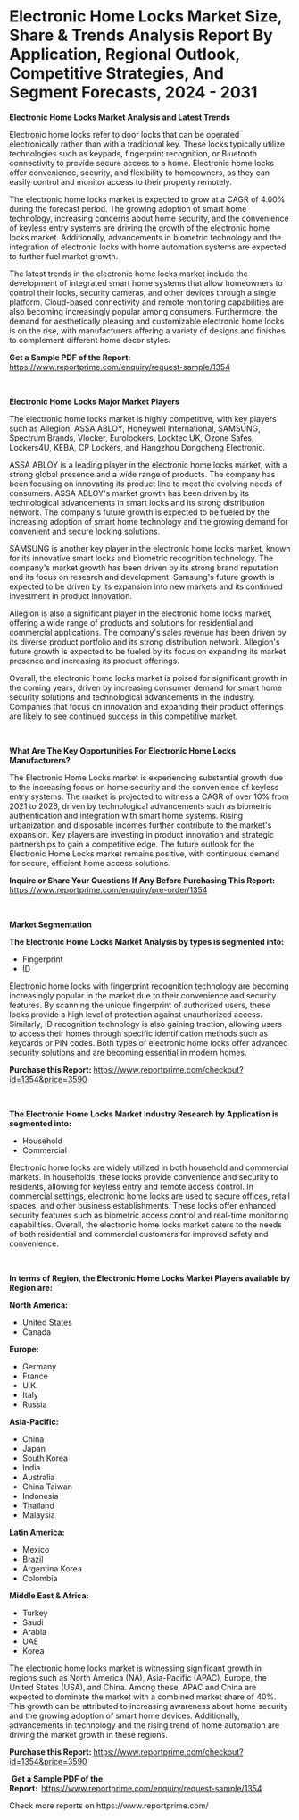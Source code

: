 <p><h1>Electronic Home Locks Market Size, Share & Trends Analysis Report By Application, Regional Outlook, Competitive Strategies, And Segment Forecasts, 2024 - 2031</h1></p><p><strong>Electronic Home Locks Market Analysis and Latest Trends</strong></p>
<p><p>Electronic home locks refer to door locks that can be operated electronically rather than with a traditional key. These locks typically utilize technologies such as keypads, fingerprint recognition, or Bluetooth connectivity to provide secure access to a home. Electronic home locks offer convenience, security, and flexibility to homeowners, as they can easily control and monitor access to their property remotely.</p><p>The electronic home locks market is expected to grow at a CAGR of 4.00% during the forecast period. The growing adoption of smart home technology, increasing concerns about home security, and the convenience of keyless entry systems are driving the growth of the electronic home locks market. Additionally, advancements in biometric technology and the integration of electronic locks with home automation systems are expected to further fuel market growth.</p><p>The latest trends in the electronic home locks market include the development of integrated smart home systems that allow homeowners to control their locks, security cameras, and other devices through a single platform. Cloud-based connectivity and remote monitoring capabilities are also becoming increasingly popular among consumers. Furthermore, the demand for aesthetically pleasing and customizable electronic home locks is on the rise, with manufacturers offering a variety of designs and finishes to complement different home decor styles.</p></p>
<p><strong>Get a Sample PDF of the Report:&nbsp;</strong> <a href="https://www.reportprime.com/enquiry/request-sample/1354">https://www.reportprime.com/enquiry/request-sample/1354</a></p>
<p>&nbsp;</p>
<p><strong>Electronic Home Locks Major Market Players</strong></p>
<p><p>The electronic home locks market is highly competitive, with key players such as Allegion, ASSA ABLOY, Honeywell International, SAMSUNG, Spectrum Brands, Vlocker, Eurolockers, Locktec UK, Ozone Safes, Lockers4U, KEBA, CP Lockers, and Hangzhou Dongcheng Electronic. </p><p>ASSA ABLOY is a leading player in the electronic home locks market, with a strong global presence and a wide range of products. The company has been focusing on innovating its product line to meet the evolving needs of consumers. ASSA ABLOY's market growth has been driven by its technological advancements in smart locks and its strong distribution network. The company's future growth is expected to be fueled by the increasing adoption of smart home technology and the growing demand for convenient and secure locking solutions.</p><p>SAMSUNG is another key player in the electronic home locks market, known for its innovative smart locks and biometric recognition technology. The company's market growth has been driven by its strong brand reputation and its focus on research and development. Samsung's future growth is expected to be driven by its expansion into new markets and its continued investment in product innovation.</p><p>Allegion is also a significant player in the electronic home locks market, offering a wide range of products and solutions for residential and commercial applications. The company's sales revenue has been driven by its diverse product portfolio and its strong distribution network. Allegion's future growth is expected to be fueled by its focus on expanding its market presence and increasing its product offerings.</p><p>Overall, the electronic home locks market is poised for significant growth in the coming years, driven by increasing consumer demand for smart home security solutions and technological advancements in the industry. Companies that focus on innovation and expanding their product offerings are likely to see continued success in this competitive market.</p></p>
<p>&nbsp;</p>
<p><strong>What Are The Key Opportunities For Electronic Home Locks Manufacturers?</strong></p>
<p><p>The Electronic Home Locks market is experiencing substantial growth due to the increasing focus on home security and the convenience of keyless entry systems. The market is projected to witness a CAGR of over 10% from 2021 to 2026, driven by technological advancements such as biometric authentication and integration with smart home systems. Rising urbanization and disposable incomes further contribute to the market's expansion. Key players are investing in product innovation and strategic partnerships to gain a competitive edge. The future outlook for the Electronic Home Locks market remains positive, with continuous demand for secure, efficient home access solutions.</p></p>
<p><strong>Inquire or Share Your Questions If Any Before Purchasing This Report:</strong> <a href="https://www.reportprime.com/enquiry/pre-order/1354">https://www.reportprime.com/enquiry/pre-order/1354</a></p>
<p>&nbsp;</p>
<p><strong>Market Segmentation</strong></p>
<p><strong>The Electronic Home Locks Market Analysis by types is segmented into:</strong></p>
<p><ul><li>Fingerprint</li><li>ID</li></ul></p>
<p><p>Electronic home locks with fingerprint recognition technology are becoming increasingly popular in the market due to their convenience and security features. By scanning the unique fingerprint of authorized users, these locks provide a high level of protection against unauthorized access. Similarly, ID recognition technology is also gaining traction, allowing users to access their homes through specific identification methods such as keycards or PIN codes. Both types of electronic home locks offer advanced security solutions and are becoming essential in modern homes.</p></p>
<p><strong>Purchase this Report:&nbsp;</strong><a href="https://www.reportprime.com/checkout?id=1354&price=3590">https://www.reportprime.com/checkout?id=1354&price=3590</a></p>
<p>&nbsp;</p>
<p><strong>The Electronic Home Locks Market Industry Research by Application is segmented into:</strong></p>
<p><ul><li>Household</li><li>Commercial</li></ul></p>
<p><p>Electronic home locks are widely utilized in both household and commercial markets. In households, these locks provide convenience and security to residents, allowing for keyless entry and remote access control. In commercial settings, electronic home locks are used to secure offices, retail spaces, and other business establishments. These locks offer enhanced security features such as biometric access control and real-time monitoring capabilities. Overall, the electronic home locks market caters to the needs of both residential and commercial customers for improved safety and convenience.</p></p>
<p>&nbsp;</p>
<p><strong>In terms of Region, the Electronic Home Locks Market Players available by Region are:</strong></p>
<p>
    <p> <strong> North America: </strong>
        <ul>
            <li>United States</li>
            <li>Canada</li>
        </ul>
        </p> 
    <p> <strong> Europe: </strong>
        <ul>
            <li>Germany</li>
            <li>France</li>
            <li>U.K.</li>
            <li>Italy</li>
            <li>Russia</li>
        </ul>
        </p> 
    <p> <strong> Asia-Pacific: </strong>
        <ul>
            <li>China</li>
            <li>Japan</li>
            <li>South Korea</li>
            <li>India</li>
            <li>Australia</li>
            <li>China Taiwan</li>
            <li>Indonesia</li>
            <li>Thailand</li>
            <li>Malaysia</li>
        </ul>
        </p> 
    <p> <strong> Latin America: </strong>
        <ul>
            <li>Mexico</li>
            <li>Brazil</li>
            <li>Argentina Korea</li>
            <li>Colombia</li>
        </ul>
        </p> 
    <p> <strong> Middle East & Africa: </strong>
        <ul>
            <li>Turkey</li>
            <li>Saudi</li>
            <li>Arabia</li>
            <li>UAE</li>
            <li>Korea</li>
        </ul>
    </p>
    </p>
<p><p>The electronic home locks market is witnessing significant growth in regions such as North America (NA), Asia-Pacific (APAC), Europe, the United States (USA), and China. Among these, APAC and China are expected to dominate the market with a combined market share of 40%. This growth can be attributed to increasing awareness about home security and the growing adoption of smart home devices. Additionally, advancements in technology and the rising trend of home automation are driving the market growth in these regions.</p></p>
<p><strong>Purchase this Report: </strong><a href="https://www.reportprime.com/checkout?id=1354&price=3590">https://www.reportprime.com/checkout?id=1354&price=3590</a></p>
<p>&nbsp;<strong>Get a Sample PDF of the Report:&nbsp;&nbsp;</strong><a href="https://www.reportprime.com/enquiry/request-sample/1354">https://www.reportprime.com/enquiry/request-sample/1354</a></p>
<p><strong></strong></p>
<p>Check more reports on https://www.reportprime.com/</p>